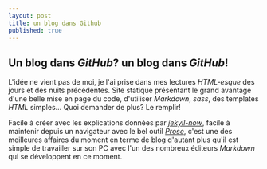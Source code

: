 ```yaml
---
layout: post
title: un blog dans Github
published: true
---
```

## Un blog dans _GitHub_? un blog dans _GitHub_!

L'idée ne vient pas  de moi, je l'ai prise dans mes lectures _HTML-esque_ des jours et des nuits précédentes. Site statique présentant le grand avantage d'une belle mise en page du code, d'utiliser _Markdown_, _sass_, des templates _HTML_ simples... Quoi demander de plus? Le remplir!

Facile à créer avec les explications données par _[jekyll-now](https://github.com/barryclark/jekyll-now)_, facile à maintenir depuis un navigateur avec le bel outil _[Prose](http://prose.io)_, c'est une des meilleures affaires du moment en terme de blog d'autant plus qu'il est simple de travailler sur son PC avec l'un des nombreux éditeurs _Markdown_ qui se développent en ce moment.

